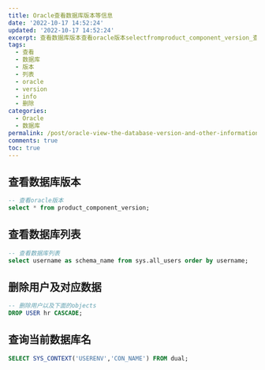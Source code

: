 ```yaml
---
title: Oracle查看数据库版本等信息
date: '2022-10-17 14:52:24'
updated: '2022-10-17 14:52:24'
excerpt: 查看数据库版本查看oracle版本selectfromproduct_component_version_查看数据库列表查看数据库列表selectusernameasschema_namefromsysall_usersorderbyusername_删除用户及对应数据删除用户以及下面的objectsdropuserhrcascade_查询当前数据库名selectsys_context(userenvcon_name)fromdual_
tags:
  - 查看
  - 数据库
  - 版本
  - 列表
  - oracle
  - version
  - info
  - 删除
categories:
  - Oracle
  - 数据库
permalink: /post/oracle-view-the-database-version-and-other-information-z1qhr9h.html
comments: true
toc: true
---
```

## 查看数据库版本

```sql
-- 查看oracle版本
select * from product_component_version;
```

## 查看数据库列表

```sql
-- 查看数据库列表
select username as schema_name from sys.all_users order by username;
```

## 删除用户及对应数据

```sql
-- 删除用户以及下面的objects
DROP USER hr CASCADE;
```

## 查询当前数据库名

```sql
SELECT SYS_CONTEXT('USERENV','CON_NAME') FROM dual;
```